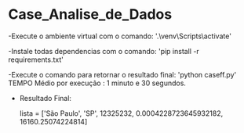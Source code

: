 # Case_Analise_de_Dados

-Execute o ambiente virtual com o comando:
  '.\venv\Scripts\activate'

-Instale todas dependencias com o comando:
  'pip install -r requirements.txt'
  
 -Execute o comando para retornar o resultado final:
    'python caseff.py'
    TEMPO Médio por execução : 1 minuto e 30 segundos.
    
    
- Resultado Final:

    lista = ['São Paulo', 'SP', 12325232, 0.0004228723645932182, 16160.25074224814]
    
    
